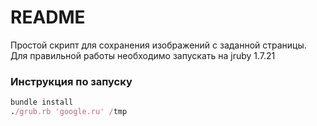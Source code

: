 # README

Простой скрипт для сохранения изображений с заданной страницы.
Для правильной работы необходимо запускать на jruby 1.7.21

### Инструкция по запуску

```ruby
bundle install
./grub.rb 'google.ru' /tmp
```
